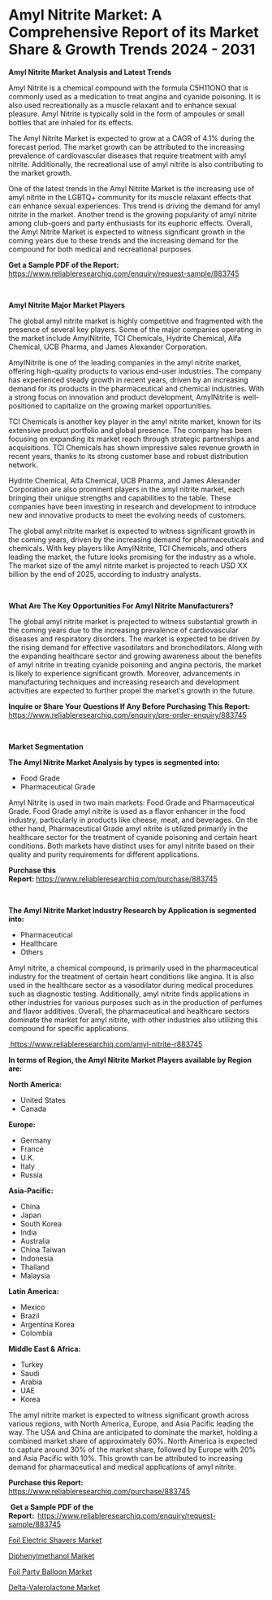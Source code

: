 <p><h1>Amyl Nitrite Market: A Comprehensive Report of its Market Share & Growth Trends 2024 - 2031</h1></p><p><strong>Amyl Nitrite Market Analysis and Latest Trends</strong></p>
<p><p>Amyl Nitrite is a chemical compound with the formula C5H11ONO that is commonly used as a medication to treat angina and cyanide poisoning. It is also used recreationally as a muscle relaxant and to enhance sexual pleasure. Amyl Nitrite is typically sold in the form of ampoules or small bottles that are inhaled for its effects.</p><p>The Amyl Nitrite Market is expected to grow at a CAGR of 4.1% during the forecast period. The market growth can be attributed to the increasing prevalence of cardiovascular diseases that require treatment with amyl nitrite. Additionally, the recreational use of amyl nitrite is also contributing to the market growth.</p><p>One of the latest trends in the Amyl Nitrite Market is the increasing use of amyl nitrite in the LGBTQ+ community for its muscle relaxant effects that can enhance sexual experiences. This trend is driving the demand for amyl nitrite in the market. Another trend is the growing popularity of amyl nitrite among club-goers and party enthusiasts for its euphoric effects. Overall, the Amyl Nitrite Market is expected to witness significant growth in the coming years due to these trends and the increasing demand for the compound for both medical and recreational purposes.</p></p>
<p><strong>Get a Sample PDF of the Report:&nbsp;</strong> <a href="https://www.reliableresearchiq.com/enquiry/request-sample/883745">https://www.reliableresearchiq.com/enquiry/request-sample/883745</a></p>
<p>&nbsp;</p>
<p><strong>Amyl Nitrite Major Market Players</strong></p>
<p><p>The global amyl nitrite market is highly competitive and fragmented with the presence of several key players. Some of the major companies operating in the market include AmylNitrite, TCI Chemicals, Hydrite Chemical, Alfa Chemical, UCB Pharma, and James Alexander Corporation.</p><p>AmylNitrite is one of the leading companies in the amyl nitrite market, offering high-quality products to various end-user industries. The company has experienced steady growth in recent years, driven by an increasing demand for its products in the pharmaceutical and chemical industries. With a strong focus on innovation and product development, AmylNitrite is well-positioned to capitalize on the growing market opportunities.</p><p>TCI Chemicals is another key player in the amyl nitrite market, known for its extensive product portfolio and global presence. The company has been focusing on expanding its market reach through strategic partnerships and acquisitions. TCI Chemicals has shown impressive sales revenue growth in recent years, thanks to its strong customer base and robust distribution network.</p><p>Hydrite Chemical, Alfa Chemical, UCB Pharma, and James Alexander Corporation are also prominent players in the amyl nitrite market, each bringing their unique strengths and capabilities to the table. These companies have been investing in research and development to introduce new and innovative products to meet the evolving needs of customers.</p><p>The global amyl nitrite market is expected to witness significant growth in the coming years, driven by the increasing demand for pharmaceuticals and chemicals. With key players like AmylNitrite, TCI Chemicals, and others leading the market, the future looks promising for the industry as a whole. The market size of the amyl nitrite market is projected to reach USD XX billion by the end of 2025, according to industry analysts.</p></p>
<p>&nbsp;</p>
<p><strong>What Are The Key Opportunities For Amyl Nitrite Manufacturers?</strong></p>
<p><p>The global amyl nitrite market is projected to witness substantial growth in the coming years due to the increasing prevalence of cardiovascular diseases and respiratory disorders. The market is expected to be driven by the rising demand for effective vasodilators and bronchodilators. Along with the expanding healthcare sector and growing awareness about the benefits of amyl nitrite in treating cyanide poisoning and angina pectoris, the market is likely to experience significant growth. Moreover, advancements in manufacturing techniques and increasing research and development activities are expected to further propel the market's growth in the future.</p></p>
<p><strong>Inquire or Share Your Questions If Any Before Purchasing This Report:</strong> <a href="https://www.reliableresearchiq.com/enquiry/pre-order-enquiry/883745">https://www.reliableresearchiq.com/enquiry/pre-order-enquiry/883745</a></p>
<p>&nbsp;</p>
<p><strong>Market Segmentation</strong></p>
<p><strong>The Amyl Nitrite Market Analysis by types is segmented into:</strong></p>
<p><ul><li>Food Grade</li><li>Pharmaceutical Grade</li></ul></p>
<p><p>Amyl Nitrite is used in two main markets: Food Grade and Pharmaceutical Grade. Food Grade amyl nitrite is used as a flavor enhancer in the food industry, particularly in products like cheese, meat, and beverages. On the other hand, Pharmaceutical Grade amyl nitrite is utilized primarily in the healthcare sector for the treatment of cyanide poisoning and certain heart conditions. Both markets have distinct uses for amyl nitrite based on their quality and purity requirements for different applications.</p></p>
<p><strong>Purchase this Report:&nbsp;</strong><a href="https://www.reliableresearchiq.com/purchase/883745">https://www.reliableresearchiq.com/purchase/883745</a></p>
<p>&nbsp;</p>
<p><strong>The Amyl Nitrite Market Industry Research by Application is segmented into:</strong></p>
<p><ul><li>Pharmaceutical</li><li>Healthcare</li><li>Others</li></ul></p>
<p><p>Amyl nitrite, a chemical compound, is primarily used in the pharmaceutical industry for the treatment of certain heart conditions like angina. It is also used in the healthcare sector as a vasodilator during medical procedures such as diagnostic testing. Additionally, amyl nitrite finds applications in other industries for various purposes such as in the production of perfumes and flavor additives. Overall, the pharmaceutical and healthcare sectors dominate the market for amyl nitrite, with other industries also utilizing this compound for specific applications.</p></p>
<p><a href="https://www.reliableresearchiq.com/amyl-nitrite-r883745">&nbsp;https://www.reliableresearchiq.com/amyl-nitrite-r883745</a></p>
<p><strong>In terms of Region, the Amyl Nitrite Market Players available by Region are:</strong></p>
<p>
    <p> <strong> North America: </strong>
        <ul>
            <li>United States</li>
            <li>Canada</li>
        </ul>
        </p> 
    <p> <strong> Europe: </strong>
        <ul>
            <li>Germany</li>
            <li>France</li>
            <li>U.K.</li>
            <li>Italy</li>
            <li>Russia</li>
        </ul>
        </p> 
    <p> <strong> Asia-Pacific: </strong>
        <ul>
            <li>China</li>
            <li>Japan</li>
            <li>South Korea</li>
            <li>India</li>
            <li>Australia</li>
            <li>China Taiwan</li>
            <li>Indonesia</li>
            <li>Thailand</li>
            <li>Malaysia</li>
        </ul>
        </p> 
    <p> <strong> Latin America: </strong>
        <ul>
            <li>Mexico</li>
            <li>Brazil</li>
            <li>Argentina Korea</li>
            <li>Colombia</li>
        </ul>
        </p> 
    <p> <strong> Middle East & Africa: </strong>
        <ul>
            <li>Turkey</li>
            <li>Saudi</li>
            <li>Arabia</li>
            <li>UAE</li>
            <li>Korea</li>
        </ul>
    </p>
    </p>
<p><p>The amyl nitrite market is expected to witness significant growth across various regions, with North America, Europe, and Asia Pacific leading the way. The USA and China are anticipated to dominate the market, holding a combined market share of approximately 60%. North America is expected to capture around 30% of the market share, followed by Europe with 20% and Asia Pacific with 10%. This growth can be attributed to increasing demand for pharmaceutical and medical applications of amyl nitrite.</p></p>
<p><strong>Purchase this Report: </strong><a href="https://www.reliableresearchiq.com/purchase/883745">https://www.reliableresearchiq.com/purchase/883745</a></p>
<p>&nbsp;<strong>Get a Sample PDF of the Report:&nbsp;&nbsp;</strong><a href="https://www.reliableresearchiq.com/enquiry/request-sample/883745">https://www.reliableresearchiq.com/enquiry/request-sample/883745</a></p>
<p><strong></strong></p>
<p><p><a href="https://www.linkedin.com/pulse/foil-electric-shavers-market-research-report-forecast-yp5pe">Foil Electric Shavers Market</a></p><p><a href="https://github.com/AidaLakin1908/Market-Research-Report-List-1/blob/main/diphenylmethanol-market.md">Diphenylmethanol Market</a></p><p><a href="https://www.linkedin.com/pulse/analyzing-foil-party-balloon-market-dynamics-growth-j3vye">Foil Party Balloon Market</a></p><p><a href="https://github.com/valeriecruz651/Market-Research-Report-List-1/blob/main/delta-valerolactone-market.md">Delta-Valerolactone Market</a></p></p>
